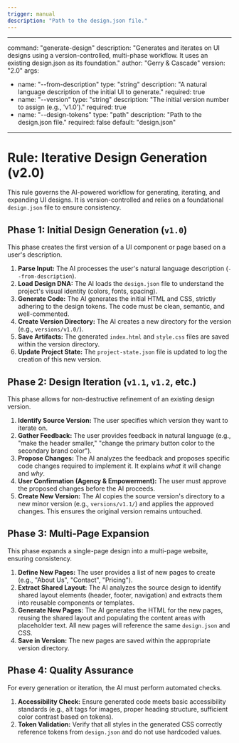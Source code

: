 ```yaml
---
trigger: manual
description: "Path to the design.json file."
---
```


---
command: "generate-design"
description: "Generates and iterates on UI designs using a version-controlled, multi-phase workflow. It uses an existing design.json as its foundation."
author: "Gerry & Cascade"
version: "2.0"
args:
  - name: "--from-description"
    type: "string"
    description: "A natural language description of the initial UI to generate."
    required: true
  - name: "--version"
    type: "string"
    description: "The initial version number to assign (e.g., 'v1.0')."
    required: true
  - name: "--design-tokens"
    type: "path"
    description: "Path to the design.json file."
    required: false
    default: "design.json"
---

# Rule: Iterative Design Generation (v2.0)

This rule governs the AI-powered workflow for generating, iterating, and expanding UI designs. It is version-controlled and relies on a foundational `design.json` file to ensure consistency.

## Phase 1: Initial Design Generation (`v1.0`)

This phase creates the first version of a UI component or page based on a user's description.

1.  **Parse Input:** The AI processes the user's natural language description (`--from-description`).
2.  **Load Design DNA:** The AI loads the `design.json` file to understand the project's visual identity (colors, fonts, spacing).
3.  **Generate Code:** The AI generates the initial HTML and CSS, strictly adhering to the design tokens. The code must be clean, semantic, and well-commented.
4.  **Create Version Directory:** The AI creates a new directory for the version (e.g., `versions/v1.0/`).
5.  **Save Artifacts:** The generated `index.html` and `style.css` files are saved within the version directory.
6.  **Update Project State:** The `project-state.json` file is updated to log the creation of this new version.

## Phase 2: Design Iteration (`v1.1`, `v1.2`, etc.)

This phase allows for non-destructive refinement of an existing design version.

1.  **Identify Source Version:** The user specifies which version they want to iterate on.
2.  **Gather Feedback:** The user provides feedback in natural language (e.g., "make the header smaller," "change the primary button color to the secondary brand color").
3.  **Propose Changes:** The AI analyzes the feedback and proposes specific code changes required to implement it. It explains *what* it will change and *why*.
4.  **User Confirmation (Agency & Empowerment):** The user must approve the proposed changes before the AI proceeds.
5.  **Create New Version:** The AI copies the source version's directory to a new minor version (e.g., `versions/v1.1/`) and applies the approved changes. This ensures the original version remains untouched.

## Phase 3: Multi-Page Expansion

This phase expands a single-page design into a multi-page website, ensuring consistency.

1.  **Define New Pages:** The user provides a list of new pages to create (e.g., "About Us", "Contact", "Pricing").
2.  **Extract Shared Layout:** The AI analyzes the source design to identify shared layout elements (header, footer, navigation) and extracts them into reusable components or templates.
3.  **Generate New Pages:** The AI generates the HTML for the new pages, reusing the shared layout and populating the content areas with placeholder text. All new pages will reference the same `design.json` and CSS.
4.  **Save in Version:** The new pages are saved within the appropriate version directory.

## Phase 4: Quality Assurance

For every generation or iteration, the AI must perform automated checks.

1.  **Accessibility Check:** Ensure generated code meets basic accessibility standards (e.g., alt tags for images, proper heading structure, sufficient color contrast based on tokens).
2.  **Token Validation:** Verify that all styles in the generated CSS correctly reference tokens from `design.json` and do not use hardcoded values.
